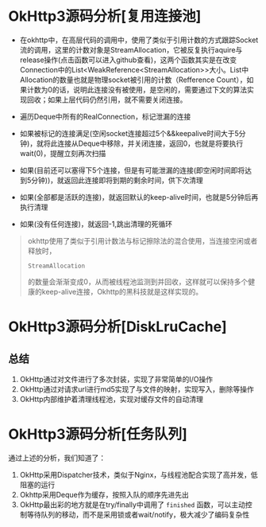 # OkHttp3源码分析\[复用连接池\]

* 在okhttp中，在高层代码的调用中，使用了类似于引用计数的方式跟踪Socket流的调用，这里的计数对象是StreamAllocation，它被反复执行aquire与release操作\(点击函数可以进入github查看\)，这两个函数其实是在改变Connection中的List&lt;WeakReference&lt;StreamAllocation&gt;&gt;大小。List中Allocation的数量也就是物理socket被引用的计数（Refference Count），如果计数为0的话，说明此连接没有被使用，是空闲的，需要通过下文的算法实现回收；如果上层代码仍然引用，就不需要关闭连接。

* 遍历Deque中所有的RealConnection，标记泄漏的连接

* 如果被标记的连接满足\(空闲socket连接超过5个&&keepalive时间大于5分钟\)，就将此连接从Deque中移除，并关闭连接，返回0，也就是将要执行wait\(0\)，提醒立刻再次扫描

* 如果\(目前还可以塞得下5个连接，但是有可能泄漏的连接\(即空闲时间即将达到5分钟\)\)，就返回此连接即将到期的剩余时间，供下次清理

* 如果\(全部都是活跃的连接\)，就返回默认的keep-alive时间，也就是5分钟后再执行清理

* 如果\(没有任何连接\)，就返回-1,跳出清理的死循环

> okhttp使用了类似于引用计数法与标记擦除法的混合使用，当连接空闲或者释放时，
>
> `StreamAllocation`
>
> 的数量会渐渐变成0，从而被线程池监测到并回收，这样就可以保持多个健康的keep-alive连接，Okhttp的黑科技就是这样实现的。



# OkHttp3源码分析\[DiskLruCache\]

## 总结

1. OkHttp通过对文件进行了多次封装，实现了非常简单的I/O操作
2. OkHttp通过对请求url进行md5实现了与文件的映射，实现写入，删除等操作
3. OkHttp内部维护着清理线程池，实现对缓存文件的自动清理

# OkHttp3源码分析\[任务队列\]

通过上述的分析，我们知道了：

1. OkHttp采用Dispatcher技术，类似于Nginx，与线程池配合实现了高并发，低阻塞的运行
2. Okhttp采用Deque作为缓存，按照入队的顺序先进先出
3. OkHttp最出彩的地方就是在try/finally中调用了
   `finished`
   函数，可以主动控制等待队列的移动，而不是采用锁或者wait/notify，极大减少了编码复杂性




